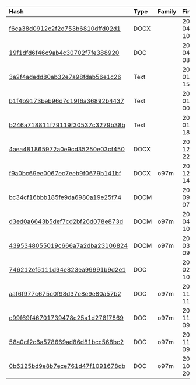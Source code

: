 |Hash|Type|Family|First_Seen|Name|
|:--|:--|:--|:--|:--|
|[f6ca38d0912c2f2d753b6810dffd02d1](https://www.virustotal.com/gui/file/f6ca38d0912c2f2d753b6810dffd02d1)|DOCX||2018-04-10 10:15:08|Navy.ro members list.docx|
|[19f1dfd6f46c9ab4c30702f7fe388920](https://www.virustotal.com/gui/file/19f1dfd6f46c9ab4c30702f7fe388920)|DOC||2018-04-03 08:38:50|GDPRCertification.doc|
|[3a2f4adedd80ab32e7a98fdab56e1c26](https://www.virustotal.com/gui/file/3a2f4adedd80ab32e7a98fdab56e1c26)|Text||2018-01-21 15:58:42|sina.bat|
|[b1f4b9173beb96d7c19f6a36892b4437](https://www.virustotal.com/gui/file/b1f4b9173beb96d7c19f6a36892b4437)|Text||2018-01-19 00:49:32|shellcode.bat|
|[b246a718811f79119f30537c3279b38b](https://www.virustotal.com/gui/file/b246a718811f79119f30537c3279b38b)|Text||2018-01-15 18:12:59|1.bat|
|[4aea481865972a0e9cd35250e03cf450](https://www.virustotal.com/gui/file/4aea481865972a0e9cd35250e03cf450)|DOCX||2017-12-22 22:57:33|Animal Research Study.docx|
|[f9a0bc69ee0067ec7eeb9f0679b141bf](https://www.virustotal.com/gui/file/f9a0bc69ee0067ec7eeb9f0679b141bf)|DOCX|o97m|2017-12-14 14:52:41|Benefits-Addendum-R4-2017.docx|
|[bc34cf16bbb185fe9da6980a19e25f74](https://www.virustotal.com/gui/file/bc34cf16bbb185fe9da6980a19e25f74)|DOCM||2017-09-01 07:29:27|Doc1.docm|
|[d3ed0a6643b5def7cd2bf26d078e873d](https://www.virustotal.com/gui/file/d3ed0a6643b5def7cd2bf26d078e873d)|DOCM|o97m|2017-04-06 10:36:12|reverse_tcp_3133_crypt2.docm|
|[4395348055019c666a7a2dba23106824](https://www.virustotal.com/gui/file/4395348055019c666a7a2dba23106824)|DOCM|o97m|2017-03-30 09:46:53|reverse_tcp_3133_crypt.docm|
|[746212ef5111d94e823ea99991b9d2e1](https://www.virustotal.com/gui/file/746212ef5111d94e823ea99991b9d2e1)|DOC||2017-02-07 10:47:11|parking.doc|
|[aaf6f977c675c0f98d37e8e9e80a57b2](https://www.virustotal.com/gui/file/aaf6f977c675c0f98d37e8e9e80a57b2)|DOC|o97m|2016-11-29 11:05:40|Accectable_Usage_Policy.doc|
|[c99f69f46701739478c25a1d278f7869](https://www.virustotal.com/gui/file/c99f69f46701739478c25a1d278f7869)|DOC|o97m|2016-11-24 09:35:37|Accectable_Usage_Policy.doc|
|[58a0cf2c6a578669ad86d81bcc568bc2](https://www.virustotal.com/gui/file/58a0cf2c6a578669ad86d81bcc568bc2)|DOC|o97m|2016-11-24 09:27:23|Accectable_Usage_Policy.doc|
|[0b6125bd9e8b7ece761d47f1091678db](https://www.virustotal.com/gui/file/0b6125bd9e8b7ece761d47f1091678db)|DOC|o97m|2016-10-31 20:36:11| |
